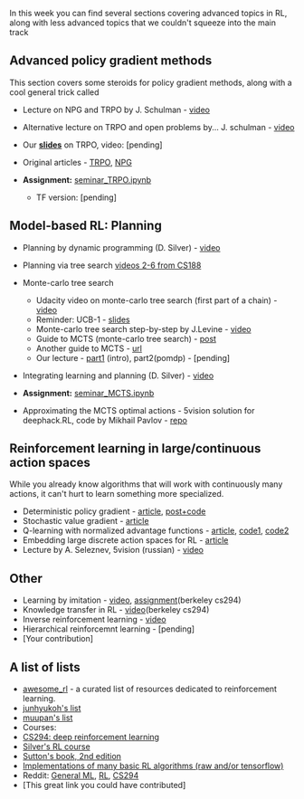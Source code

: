 In this week you can find several sections covering advanced topics in RL, along with less advanced topics that we couldn't squeeze into the main track

## Advanced policy gradient methods
This section covers some steroids for policy gradient methods, along with a cool general trick called 

* Lecture on NPG and TRPO by J. Schulman - [video](https://www.youtube.com/watch?v=_t5fpZuuf-4)
* Alternative lecture on TRPO and open problems by... J. schulman - [video](https://www.youtube.com/watch?v=gb5Q2XL5c8A)
* Our [__slides__](https://yadi.sk/i/9j6S4WVp3HgEdn) on TRPO, video: [pending]
* Original articles - [TRPO](https://arxiv.org/abs/1502.05477), [NPG](https://papers.nips.cc/paper/2073-a-natural-policy-gradient.pdf)


* __Assignment:__ [seminar_TRPO.ipynb](https://github.com/yandexdataschool/Practical_RL/blob/master/yet_another_week/seminar_TRPO.ipynb)
  * TF version: [pending]

## Model-based RL: Planning
* Planning by dynamic programming (D. Silver) - [video](https://www.youtube.com/watch?v=Nd1-UUMVfz4)
* Planning via tree search [videos 2-6 from CS188](https://www.youtube.com/channel/UCHBzJsIcRIVuzzHVYabikTQ)
* Monte-carlo tree search
  *  Udacity video on monte-carlo tree search (first part of a chain) - [video](https://www.youtube.com/watch?v=onBYsen2_eA)
  * Reminder: UCB-1 - [slides](https://www.cs.bham.ac.uk/internal/courses/robotics/lectures/ucb1.pdf)
  * Monte-carlo tree search step-by-step by J.Levine - [video](https://www.youtube.com/watch?v=UXW2yZndl7U)
  * Guide to MCTS (monte-carlo tree search) - [post](http://www.cameronius.com/research/mcts/about/index.html)
  * Another guide to MCTS - [url](https://jeffbradberry.com/posts/2015/09/intro-to-monte-carlo-tree-search/)
  * Our lecture - [part1](https://yadi.sk/i/3PM9zCP33J3ub3) (intro), part2(pomdp) - [pending]
* Integrating learning and planning (D. Silver) - [video](https://www.youtube.com/watch?v=ItMutbeOHtc&t=1241s)

* __Assignment:__ [seminar_MCTS.ipynb](https://github.com/yandexdataschool/Practical_RL/blob/master/yet_another_week/seminar_MCTS.ipynb)

* Approximating the MCTS optimal actions - 5vision solution for deephack.RL, code by Mikhail Pavlov - [repo](https://github.com/5vision/uct_atari)

## Reinforcement learning in large/continuous action spaces
While you already know algorithms that will work with continuously many actions, it can't hurt to learn something more specialized.
 * Deterministic policy gradient - [article](https://arxiv.org/pdf/1512.07679.pdf), [post+code](https://yanpanlau.github.io/2016/10/11/Torcs-Keras.html)
 * Stochastic value gradient - [article](https://arxiv.org/abs/1510.09142)
 * Q-learning with normalized advantage functions - [article](https://arxiv.org/abs/1603.00748), [code1](https://github.com/carpedm20/NAF-tensorflow), [code2](http://bit.ly/2qx2087)
 * Embedding large discrete action spaces for RL - [article](https://arxiv.org/pdf/1512.07679.pdf)
 * Lecture by A. Seleznev, 5vision (russian) - [video](www.youtube.com/watch?v=j1L2FnanXPo&t=119m45s)

## Other
* Learning by imitation - [video](https://www.youtube.com/watch?v=kl_G95uKTHw), [assignment](http://rll.berkeley.edu/deeprlcourse/docs/hw1.pdf)(berkeley cs294)
* Knowledge transfer in RL - [video](https://www.youtube.com/watch?v=Hx4XpVdJOI0)(berkeley cs294)
* Inverse reinforcement learning - [video](https://www.youtube.com/watch?v=J2blDuU3X1I)
* Hierarchical reinforcemnt learning - [pending]
* [Your contribution]

## A list of lists
* [awesome_rl](https://github.com/aikorea/awesome-rl/) - a curated list of resources dedicated to reinforcement learning.
* [junhyukoh's list](https://github.com/junhyukoh/deep-reinforcement-learning-papers)
* [muupan's list](https://github.com/muupan/deep-reinforcement-learning-papers)
* Courses:
 * [CS294: deep reinforcement learning](http://rll.berkeley.edu/deeprlcourse/)
 * [Silver's RL course](http://www0.cs.ucl.ac.uk/staff/d.silver/web/Teaching.html)
 * [Sutton's book, 2nd edition](http://incompleteideas.net/sutton/book/the-book-2nd.html)
* [Implementations of many basic RL algorithms (raw and/or tensorflow)](https://github.com/dennybritz/reinforcement-learning)
* Reddit: [General ML](https://www.reddit.com/r/MachineLearning/), [RL](https://www.reddit.com/r/reinforcementlearning/), [CS294](https://www.reddit.com/r/berkeleydeeprlcourse/)
* [This great link you could have contributed]

